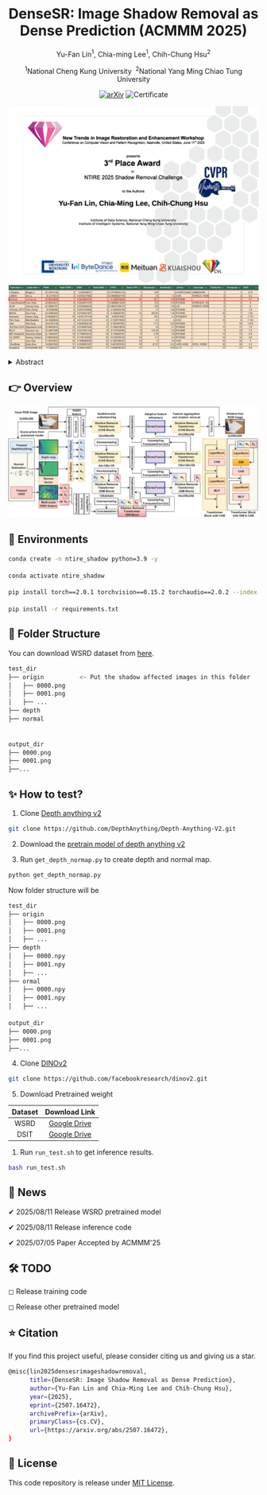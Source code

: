 <h1 align="center">DenseSR: Image Shadow Removal as Dense Prediction (ACMMM 2025)</h1>
<p align="center">Yu-Fan Lin<sup>1</sup>, Chia-ming Lee<sup>1</sup>, Chih-Chung Hsu<sup>2</sup></p>
<p align="center"><sup>1</sup>National Cheng Kung University&nbsp;&nbsp;<sup>2</sup>National Yang Ming Chiao Tung University</p>

<div align="center">

[![arXiv](https://img.shields.io/badge/DenseSR-arXiv-red.svg)](https://www.arxiv.org/abs/2507.16472)
![Certificate](https://img.shields.io/badge/3rd_place-NTIRE_Challenge_on_Image_Shadow_Removal-blue)

</div>

![Certificate](images/NTIRE2025_shadow_removal_3rd.png)
![LB](images/LB.png)


<details>
<summary>Abstract</summary>
Shadows are a common factor degrading image quality. Single-image shadow removal (SR), particularly under challenging indirect illumination, is hampered by non-uniform content degradation and inherent ambiguity. Consequently, traditional methods often fail to simultaneously recover intra-shadow details and maintain sharp boundaries, resulting in inconsistent restoration and blurring that negatively affect both downstream applications and the overall viewing experience. To overcome these limitations, we propose the DenseSR, approaching the problem from a dense prediction perspective to emphasize restoration quality. This framework uniquely synergizes two key strategies: (1) deep scene understanding guided by geometric-semantic priors to resolve ambiguity and implicitly localize shadows, and (2) high-fidelity restoration via a novel Dense Fusion Block (DFB) in the decoder. The DFB employs adaptive component processing-using an Adaptive Content Smoothing Module (ACSM) for consistent appearance and a Texture-Boundary Recuperation Module (TBRM) for fine textures and sharp boundaries-thereby directly tackling the inconsistent restoration and blurring issues. These purposefully processed components are effectively fused, yielding an optimized feature representation preserving both consistency and fidelity. Extensive experimental results demonstrate the merits of our approach over existing methods.
</details>

## 👉 Overview
![Architecture](images/DenseSR.png)

## 🌱 Environments
```bash
conda create -n ntire_shadow python=3.9 -y

conda activate ntire_shadow

pip install torch==2.0.1 torchvision==0.15.2 torchaudio==2.0.2 --index-url https://download.pytorch.org/whl/cu118

pip install -r requirements.txt

```

## 📂 Folder Structure
You can download WSRD dataset from [here](https://github.com/fvasluianu97/WSRD-DNSR).
```bash
test_dir
├── origin          <- Put the shadow affected images in this folder
│   ├── 0000.png
│   ├── 0001.png
│   ├── ...
├── depth
├── normal


output_dir
├── 0000.png
├── 0001.png
├──...
```

## ✨ How to test?
1. Clone [Depth anything v2](https://github.com/DepthAnything/Depth-Anything-V2.git)

```bash
git clone https://github.com/DepthAnything/Depth-Anything-V2.git
```
2. Download the [pretrain model of depth anything v2](https://huggingface.co/depth-anything/Depth-Anything-V2-Large/resolve/main/depth_anything_v2_vitl.pth?download=true)

3. Run ```get_depth_normap.py``` to create depth and normal map.
```python
python get_depth_normap.py
```

Now folder structure will be
```bash
test_dir
├── origin
│   ├── 0000.png
│   ├── 0001.png
│   ├── ...
├── depth
│   ├── 0000.npy
│   ├── 0001.npy
│   ├── ...
├── ormal
│   ├── 0000.npy
│   ├── 0001.npy
│   ├── ...

output_dir
├── 0000.png
├── 0001.png
├──...
```

4. Clone [DINOv2](https://github.com/facebookresearch/dinov2.git)
```bash
git clone https://github.com/facebookresearch/dinov2.git
```

5. Download Pretrained weight

| Dataset |                                             Download Link                                             |
| :-----: | :---------------------------------------------------------------------------------------------------: |
|  WSRD   | [Google Drive](https://drive.google.com/file/d/1of3KLSVhaXlsX3jasuwdPKBwb4O4hGZD/view?usp=drive_link) |
|  DSIT   |             [Google Drive](https://drive.google.com/file/d/<DSIT_ID>/view?usp=drive_link)             |



1. Run ```run_test.sh``` to get inference results.

```bash
bash run_test.sh
```

## 📰 News
&#10004; 2025/08/11 Release WSRD pretrained model

&#10004; 2025/08/11 Release inference code

&#10004; 2025/07/05 Paper Accepted by ACMMM'25

## 🛠️ TODO
&#x25FB; Release training code

&#x25FB; Release other pretrained model

## ⭐ Citation
If you find this project useful, please consider citing us and giving us a star.
```bash
@misc{lin2025densesrimageshadowremoval,
      title={DenseSR: Image Shadow Removal as Dense Prediction}, 
      author={Yu-Fan Lin and Chia-Ming Lee and Chih-Chung Hsu},
      year={2025},
      eprint={2507.16472},
      archivePrefix={arXiv},
      primaryClass={cs.CV},
      url={https://arxiv.org/abs/2507.16472}, 
}
```


## 📜 License
This code repository is release under [MIT License](https://github.com/VanLinLin/NTIRE25_Shadow_Removal?tab=MIT-1-ov-file#readme).